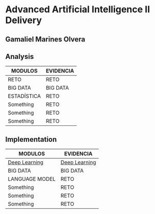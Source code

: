 
# Advanced Artificial Intelligence II Delivery  
**Gamaliel Marines Olvera**  
---

## Analysis  

| MODULOS         | EVIDENCIA        |
|----------------|-------------------|
| RETO           | RETO          | 
| BIG DATA       | BIG DATA      |
| ESTADÍSTICA    | RETO          |
| Something      | RETO          |
| Something      | RETO          |
| Something      | RETO          |


## Implementation  

| MODULOS         | EVIDENCIA        | 
|----------------|--------------------|
| [Deep Learning](https://github.com/Gamaliel-Marines/Brain-Tumor-Classification-DeepLearning) | [Deep Learning](https://github.com/Gamaliel-Marines/Brain-Tumor-Classification-DeepLearning)| 
| BIG DATA       | BIG DATA          | 
| LANGUAGE MODEL | RETO          | 
| Something      | RETO          | 
| Something      | RETO          | 
| Something      | RETO          |
